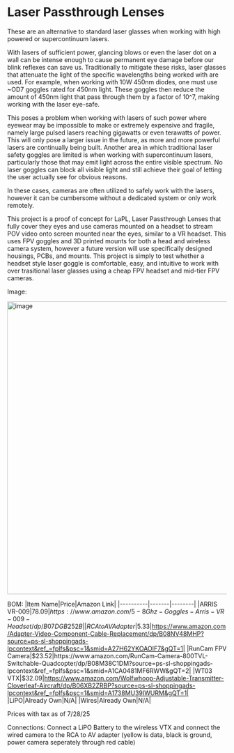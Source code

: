 # Laser Passthrough Lenses
These are an alternative to standard laser glasses when working with high powered or supercontinuum lasers. 

With lasers of sufficient power, glancing blows or even the laser dot on a wall can be intense enough to cause permanent eye damage before our blink reflexes can save us. Traditionally to mitigate these risks, laser glasses that attenuate the light of the specific wavelengths being worked with are used. For example, when working with 10W 450nm diodes, one must use ~OD7 goggles rated for 450nm light. These goggles then reduce the amount of 450nm light that pass through them by a factor of 10^7, making working with the laser eye-safe. 

This poses a problem when working with lasers of such power where eyewear may be impossible to make or extremely expensive and fragile, namely large pulsed lasers reaching gigawatts or even terawatts of power. This will only pose a larger issue in the future, as more and more powerful lasers are continually being built. 
Another area in which traditional laser safety goggles are limited is when working with supercontinuum lasers, particularly those that may emit light across the entire visible spectrum. No laser goggles can block all visible light and still achieve their goal of letting the user actually see for obvious reasons. 

In these cases, cameras are often utilized to safely work with the lasers, however it can be cumbersome without a dedicated system or only work remotely. 

This project is a proof of concept for LaPL, Laser Passthrough Lenses that fully cover they eyes and use cameras mounted on a headset to stream POV video onto screen mounted near the eyes, similar to a VR headset. This uses FPV goggles and 3D printed mounts for both a head and wireless camera system, however a future version will use specifically designed housings, PCBs, and mounts. This project is simply to test whether a headset style laser goggle is comfortable, easy, and intuitive to work with over trasitional laser glasses using a cheap FPV headset and mid-tier FPV cameras. 

Image:


<img width="795" height="672" alt="image" src="https://github.com/user-attachments/assets/6aaf9ae8-063b-4795-ad73-c9b6d865b28b" />


BOM:
|Item Name|Price|Amazon Link|
|----------|-------|--------|
|ARRIS VR-009|$78.09|https://www.amazon.com/5-8Ghz-Goggles-Arris-VR-009-Headset/dp/B07DGB252B|
|RCA to AV Adapter|$5.33|https://www.amazon.com/Adapter-Video-Component-Cable-Replacement/dp/B08NV48MHP?source=ps-sl-shoppingads-lpcontext&ref_=fplfs&psc=1&smid=A27H62YKOAOIF7&gQT=1|
|RunCam FPV Camera|$23.52|https://www.amazon.com/RunCam-Camera-800TVL-Switchable-Quadcopter/dp/B08M38C1DM?source=ps-sl-shoppingads-lpcontext&ref_=fplfs&psc=1&smid=A1CA0481MF6RWW&gQT=2|
|WT03 VTX|$32.09|https://www.amazon.com/Wolfwhoop-Adjustable-Transmitter-Cloverleaf-Aircraft/dp/B06XB2ZRBP?source=ps-sl-shoppingads-lpcontext&ref_=fplfs&psc=1&smid=A1738MU39IWURM&gQT=1|
|LiPO|Already Own|N/A|
|Wires|Already Own|N/A|


Prices with tax as of 7/28/25

Connections:
Connect a LiPO Battery to the wireless VTX and connect the wired camera to the RCA to AV adapter (yellow is data, black is ground, power camera seperately through red cable)
